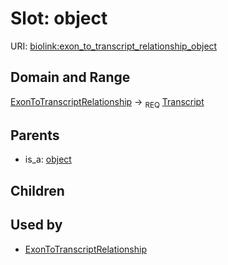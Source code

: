 # Slot: object




URI: [biolink:exon_to_transcript_relationship_object](https://w3id.org/biolink/vocab/exon_to_transcript_relationship_object)
## Domain and Range

[ExonToTranscriptRelationship](ExonToTranscriptRelationship.md) ->  <sub>REQ</sub> [Transcript](Transcript.md)
## Parents

 *  is_a: [object](sequence_feature_relationship_object.md)
## Children

## Used by

 * [ExonToTranscriptRelationship](ExonToTranscriptRelationship.md)
